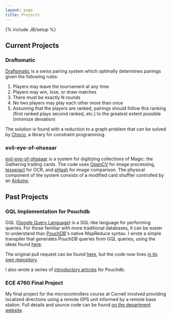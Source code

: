 ```yaml
---
layout: page
title: Projects
---
```

{% include JB/setup %}

## Current Projects

### Draftomatic

[Draftomatic](https://github.com/MageRings/draftomatic) is a swiss pairing system which optimally determines pairings given the following rules:

1. Players may leave the tournament at any time
1. Players may win, lose, or draw matches
1. There must be exactly N rounds
1. No two players may play each other more than once
1. Assuming that the players are ranked, pairings should follow this ranking
(first ranked plays second ranked, etc.) to the greatest extent possible (minimize deviation)

The solution is found with a reduction to a graph problem that can be solved by [Choco](http://choco-solver.org/), a library for constraint programming.

### evil-eye-of-ohseaar

[evil-eye-of-ohseaar](https://github.com/briantoth/evil-eye-of-ohseaar) is a system for digitizing collections of Magic: the Gathering trading cards.
The code uses [OpenCV](http://opencv.org/) for image processing, [tesseract](https://github.com/tesseract-ocr/tesseract) for OCR, and [pHash](http://www.phash.org/)
for image comparison.  The physical component of the system consists of a modified card shuffler controlled by an [Arduino](https://www.arduino.cc/).

## Past Projects

### GQL Implementation for Pouchdb

GQL ([Google Query Language](https://developers.google.com/chart/interactive/docs/querylanguage)) is a SQL-like language for performing queries.
For those familiar with more traditional databases, it can be easier to understand than [PouchDB](https://pouchdb.com/)'s native MapReduce syntax.
I wrote a simple transpiler that generates PouchDB queries from GQL queries, using the ideas found [here](http://javascript.crockford.com/tdop/tdop.html).

The original pull request can be found [here](https://github.com/pouchdb/pouchdb/pull/478/files), but the code now lives [in its own repository](https://github.com/pouchdb/GQL).

I also wrote a series of [introductory articles](https://briantoth.github.io) for Pouchdb.

### ECE 4760 Final Project

My final project for the microcontrollers course at Cornell involved providing localized directions using a remote GPS unit
informed by a remote base station. Full details and source code can be found [on the department website](https://people.ece.cornell.edu/land/courses/ece4760/FinalProjects/s2012/bdt25_edr46/bdt25_edr46/index.html).

